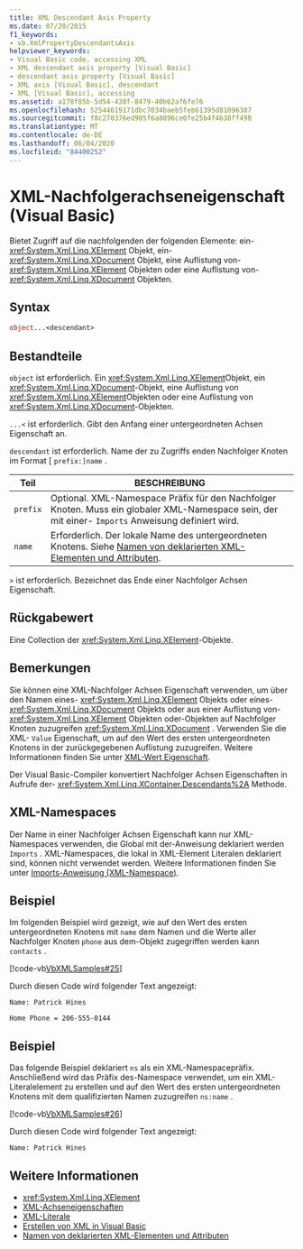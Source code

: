 ```yaml
---
title: XML Descendant Axis Property
ms.date: 07/20/2015
f1_keywords:
- vb.XmlPropertyDescendantsAxis
helpviewer_keywords:
- Visual Basic code, accessing XML
- XML descendant axis property [Visual Basic]
- descendant axis property [Visual Basic]
- XML axis [Visual Basic], descendant
- XML [Visual Basic], accessing
ms.assetid: a178f85b-5d54-438f-8479-40b62af6fe76
ms.openlocfilehash: 52544619171dbc7034baeb5feb61395d81096387
ms.sourcegitcommit: f8c270376ed905f6a8896ce0fe25b4f4b38ff498
ms.translationtype: MT
ms.contentlocale: de-DE
ms.lasthandoff: 06/04/2020
ms.locfileid: "84400252"
---
```

# <a name="xml-descendant-axis-property-visual-basic"></a>XML-Nachfolgerachseneigenschaft (Visual Basic)

Bietet Zugriff auf die nachfolgenden der folgenden Elemente: ein- <xref:System.Xml.Linq.XElement> Objekt, ein- <xref:System.Xml.Linq.XDocument> Objekt, eine Auflistung von- <xref:System.Xml.Linq.XElement> Objekten oder eine Auflistung von- <xref:System.Xml.Linq.XDocument> Objekten.

## <a name="syntax"></a>Syntax

```vb
object...<descendant>
```

## <a name="parts"></a>Bestandteile

`object` ist erforderlich. Ein <xref:System.Xml.Linq.XElement>Objekt, ein <xref:System.Xml.Linq.XDocument>-Objekt, eine Auflistung von <xref:System.Xml.Linq.XElement>Objekten oder eine Auflistung von <xref:System.Xml.Linq.XDocument>-Objekten.

`...<` ist erforderlich. Gibt den Anfang einer untergeordneten Achsen Eigenschaft an.

`descendant` ist erforderlich. Name der zu Zugriffs enden Nachfolger Knoten im Format [ `prefix:]name` .

|Teil|BESCHREIBUNG|
|----------|-----------------|
|`prefix`|Optional. XML-Namespace Präfix für den Nachfolger Knoten. Muss ein globaler XML-Namespace sein, der mit einer- `Imports` Anweisung definiert wird.|
|`name`|Erforderlich. Der lokale Name des untergeordneten Knotens. Siehe [Namen von deklarierten XML-Elementen und Attributen](../../programming-guide/language-features/xml/names-of-declared-xml-elements-and-attributes.md).|

`>` ist erforderlich. Bezeichnet das Ende einer Nachfolger Achsen Eigenschaft.

## <a name="return-value"></a>Rückgabewert

Eine Collection der <xref:System.Xml.Linq.XElement>-Objekte.

## <a name="remarks"></a>Bemerkungen

Sie können eine XML-Nachfolger Achsen Eigenschaft verwenden, um über den Namen eines- <xref:System.Xml.Linq.XElement> Objekts oder eines- <xref:System.Xml.Linq.XDocument> Objekts oder aus einer Auflistung von- <xref:System.Xml.Linq.XElement> Objekten oder-Objekten auf Nachfolger Knoten zuzugreifen <xref:System.Xml.Linq.XDocument> . Verwenden Sie die XML- `Value` Eigenschaft, um auf den Wert des ersten untergeordneten Knotens in der zurückgegebenen Auflistung zuzugreifen. Weitere Informationen finden Sie unter [XML-Wert Eigenschaft](xml-value-property.md).

Der Visual Basic-Compiler konvertiert Nachfolger Achsen Eigenschaften in Aufrufe der- <xref:System.Xml.Linq.XContainer.Descendants%2A> Methode.

## <a name="xml-namespaces"></a>XML-Namespaces

Der Name in einer Nachfolger Achsen Eigenschaft kann nur XML-Namespaces verwenden, die Global mit der-Anweisung deklariert werden `Imports` . XML-Namespaces, die lokal in XML-Element Literalen deklariert sind, können nicht verwendet werden. Weitere Informationen finden Sie unter [Imports-Anweisung (XML-Namespace)](../statements/imports-statement-xml-namespace.md).

## <a name="example"></a>Beispiel

Im folgenden Beispiel wird gezeigt, wie auf den Wert des ersten untergeordneten Knotens mit `name` dem Namen und die Werte aller Nachfolger Knoten `phone` aus dem-Objekt zugegriffen werden kann `contacts` .

[!code-vb[VbXMLSamples#25](~/samples/snippets/visualbasic/VS_Snippets_VBCSharp/VbXMLSamples/VB/XMLSamples11.vb#25)]

Durch diesen Code wird folgender Text angezeigt:

`Name: Patrick Hines`

`Home Phone = 206-555-0144`

## <a name="example"></a>Beispiel

Das folgende Beispiel deklariert `ns` als ein XML-Namespacepräfix. Anschließend wird das Präfix des-Namespace verwendet, um ein XML-Literalelement zu erstellen und auf den Wert des ersten untergeordneten Knotens mit dem qualifizierten Namen zuzugreifen `ns:name` .

[!code-vb[VbXMLSamples#26](~/samples/snippets/visualbasic/VS_Snippets_VBCSharp/VbXMLSamples/VB/XMLSamples12.vb#26)]

Durch diesen Code wird folgender Text angezeigt:

`Name: Patrick Hines`

## <a name="see-also"></a>Weitere Informationen

- <xref:System.Xml.Linq.XElement>
- [XML-Achseneigenschaften](index.md)
- [XML-Literale](../xml-literals/index.md)
- [Erstellen von XML in Visual Basic](../../programming-guide/language-features/xml/creating-xml.md)
- [Namen von deklarierten XML-Elementen und Attributen](../../programming-guide/language-features/xml/names-of-declared-xml-elements-and-attributes.md)
